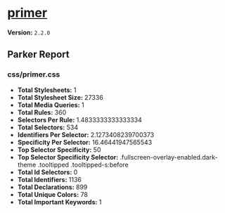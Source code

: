 # [primer]( http://primercss.io )

**Version:** `2.2.0`

## Parker Report

### css/primer.css

- **Total Stylesheets:** 1
- **Total Stylesheet Size:** 27336
- **Total Media Queries:** 1
- **Total Rules:** 360
- **Selectors Per Rule:** 1.4833333333333334
- **Total Selectors:** 534
- **Identifiers Per Selector:** 2.1273408239700373
- **Specificity Per Selector:** 16.46441947565543
- **Top Selector Specificity:** 50
- **Top Selector Specificity Selector:** .fullscreen-overlay-enabled.dark-theme .tooltipped .tooltipped-s:before
- **Total Id Selectors:** 0
- **Total Identifiers:** 1136
- **Total Declarations:** 899
- **Total Unique Colors:** 78
- **Total Important Keywords:** 1
